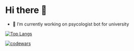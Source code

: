 # Hi there 👋

- 🔭 I’m currently working on psycologist bot for university



[![Top Langs](https://github-readme-stats.vercel.app/api/top-langs/?username=gerasimovtltsu&layout=compact)](https://github.com/gerasimovtltsu/github-readme-stats)

[![codewars](https://www.codewars.com/users/oldqqw/badges/large)](https://www.codewars.com/users/oldqqw)
